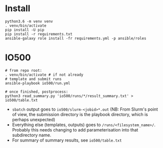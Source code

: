 
# Install

```
python3.6 -m venv venv
. venv/bin/activate
pip install -U pip
pip install -r requirements.txt
ansible-galaxy role install -fr requirements.yml -p ansible/roles
```

# IO500


```
# from repo root:
. venv/bin/activate # if not already
# template and submit runs
ansible-playbook io500/run.yml

# once finished, postprocess:
python3 read_summary.py 'io500/runs/*/result_summary.txt' > io500/table.txt
```

- `sbatch` output goes to `io500/slurm-<jobid>*.out` (NB: From Slurm's point of view, the submission directory is the playbook directory, which is perhaps unexpected)
- Everything else (templates, outputs) goes to `/runs/<filesystem_name>/`. Probably this needs changing to add parameterisation into that subdirectory name.
- For summary of summary results, see `io500/table.txt`
